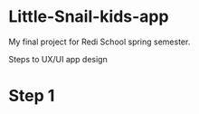 # Little-Snail-kids-app
My final project for Redi School spring semester.

Steps to UX/UI app design

# Step 1
